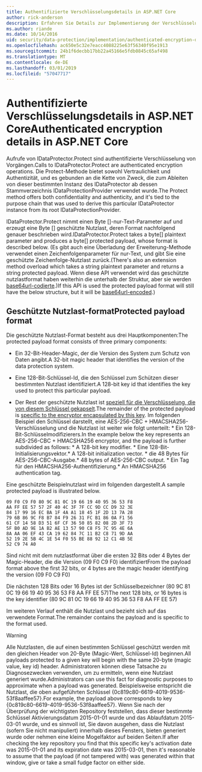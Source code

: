 ```yaml
---
title: Authentifizierte Verschlüsselungsdetails in ASP.NET Core
author: rick-anderson
description: Erfahren Sie Details zur Implementierung der Verschlüsselung von ASP.NET Core-Datenschutz authentifiziert.
ms.author: riande
ms.date: 10/14/2016
uid: security/data-protection/implementation/authenticated-encryption-details
ms.openlocfilehash: ac650e5c32e7eacc4088225e63f56340f95e1913
ms.sourcegitcommit: 24b1f6decbb17bb22a45166e5fdb0845c65af498
ms.translationtype: MT
ms.contentlocale: de-DE
ms.lasthandoff: 03/01/2019
ms.locfileid: "57047717"
---
```

# <a name="authenticated-encryption-details-in-aspnet-core"></a><span data-ttu-id="b6fbf-103">Authentifizierte Verschlüsselungsdetails in ASP.NET Core</span><span class="sxs-lookup"><span data-stu-id="b6fbf-103">Authenticated encryption details in ASP.NET Core</span></span>

<a name="data-protection-implementation-authenticated-encryption-details"></a>

<span data-ttu-id="b6fbf-104">Aufrufe von IDataProtector.Protect sind authentifizierte Verschlüsselung von Vorgängen.</span><span class="sxs-lookup"><span data-stu-id="b6fbf-104">Calls to IDataProtector.Protect are authenticated encryption operations.</span></span> <span data-ttu-id="b6fbf-105">Die Protect-Methode bietet sowohl Vertraulichkeit und Authentizität, und es gebunden an die Kette von Zweck, die zum Ableiten von dieser bestimmten Instanz des IDataProtector ab dessen Stammverzeichnis IDataProtectionProvider verwendet wurde.</span><span class="sxs-lookup"><span data-stu-id="b6fbf-105">The Protect method offers both confidentiality and authenticity, and it's tied to the purpose chain that was used to derive this particular IDataProtector instance from its root IDataProtectionProvider.</span></span>

<span data-ttu-id="b6fbf-106">IDataProtector.Protect nimmt einen Byte []-nur-Text-Parameter auf und erzeugt eine Byte [] geschützte Nutzlast, deren Format nachfolgend genauer beschrieben wird.</span><span class="sxs-lookup"><span data-stu-id="b6fbf-106">IDataProtector.Protect takes a byte[] plaintext parameter and produces a byte[] protected payload, whose format is described below.</span></span> <span data-ttu-id="b6fbf-107">(Es gibt auch eine Überladung der Erweiterung-Methode verwendet einen Zeichenfolgenparameter für nur-Text, und gibt Sie eine geschützte Zeichenfolge-Nutzlast zurück.</span><span class="sxs-lookup"><span data-stu-id="b6fbf-107">(There's also an extension method overload which takes a string plaintext parameter and returns a string protected payload.</span></span> <span data-ttu-id="b6fbf-108">Wenn diese API verwendet wird das geschützte nutzlastformat haben weiterhin die unterhalb der Struktur, aber sie werden [base64url-codierte](https://tools.ietf.org/html/rfc4648#section-5).)</span><span class="sxs-lookup"><span data-stu-id="b6fbf-108">If this API is used the protected payload format will still have the below structure, but it will be [base64url-encoded](https://tools.ietf.org/html/rfc4648#section-5).)</span></span>

## <a name="protected-payload-format"></a><span data-ttu-id="b6fbf-109">Geschützte Nutzlast-format</span><span class="sxs-lookup"><span data-stu-id="b6fbf-109">Protected payload format</span></span>

<span data-ttu-id="b6fbf-110">Die geschützte Nutzlast-Format besteht aus drei Hauptkomponenten:</span><span class="sxs-lookup"><span data-stu-id="b6fbf-110">The protected payload format consists of three primary components:</span></span>

* <span data-ttu-id="b6fbf-111">Ein 32-Bit-Header-Magic, der die Version des System zum Schutz von Daten angibt.</span><span class="sxs-lookup"><span data-stu-id="b6fbf-111">A 32-bit magic header that identifies the version of the data protection system.</span></span>

* <span data-ttu-id="b6fbf-112">Eine 128-Bit-Schlüssel-Id, die den Schlüssel zum Schützen dieser bestimmten Nutzlast identifiziert.</span><span class="sxs-lookup"><span data-stu-id="b6fbf-112">A 128-bit key id that identifies the key used to protect this particular payload.</span></span>

* <span data-ttu-id="b6fbf-113">Der Rest der geschützte Nutzlast ist [speziell für die Verschlüsselung, die von diesem Schlüssel gekapselt](xref:security/data-protection/implementation/subkeyderivation#data-protection-implementation-subkey-derivation).</span><span class="sxs-lookup"><span data-stu-id="b6fbf-113">The remainder of the protected payload is [specific to the encryptor encapsulated by this key](xref:security/data-protection/implementation/subkeyderivation#data-protection-implementation-subkey-derivation).</span></span> <span data-ttu-id="b6fbf-114">Im folgenden Beispiel den Schlüssel darstellt, eine AES-256-CBC + HMACSHA256-Verschlüsselung und die Nutzlast ist weiter wie folgt unterteilt: \* Ein 128-Bit-Schlüsselmodifizierers.</span><span class="sxs-lookup"><span data-stu-id="b6fbf-114">In the example below the key represents an AES-256-CBC + HMACSHA256 encryptor, and the payload is further subdivided as follows: \* A 128-bit key modifier.</span></span> <span data-ttu-id="b6fbf-115">\* Eine 128-Bit-Initialisierungsvektor.</span><span class="sxs-lookup"><span data-stu-id="b6fbf-115">\* A 128-bit initialization vector.</span></span> <span data-ttu-id="b6fbf-116">\* die 48 Bytes für AES-256-CBC-Ausgabe.</span><span class="sxs-lookup"><span data-stu-id="b6fbf-116">\* 48 bytes of AES-256-CBC output.</span></span> <span data-ttu-id="b6fbf-117">\* Ein Tag für den HMACSHA256-Authentifizierung.</span><span class="sxs-lookup"><span data-stu-id="b6fbf-117">\* An HMACSHA256 authentication tag.</span></span>

<span data-ttu-id="b6fbf-118">Eine geschützte Beispielnutzlast wird im folgenden dargestellt.</span><span class="sxs-lookup"><span data-stu-id="b6fbf-118">A sample protected payload is illustrated below.</span></span>

```
09 F0 C9 F0 80 9C 81 0C 19 66 19 40 95 36 53 F8
AA FF EE 57 57 2F 40 4C 3F 7F CC 9D CC D9 32 3E
84 17 99 16 EC BA 1F 4A A1 18 45 1F 2D 13 7A 28
79 6B 86 9C F8 B7 84 F9 26 31 FC B1 86 0A F1 56
61 CF 14 58 D3 51 6F CF 36 50 85 82 08 2D 3F 73
5F B0 AD 9E 1A B2 AE 13 57 90 C8 F5 7C 95 4E 6A
8A AA 06 EF 43 CA 19 62 84 7C 11 B2 C8 71 9D AA
52 19 2E 5B 4C 1E 54 F0 55 BE 88 92 12 C1 4B 5E
52 C9 74 A0
```

<span data-ttu-id="b6fbf-119">Sind nicht mit dem nutzlastformat über die ersten 32 Bits oder 4 Bytes der Magic-Header, die die Version (09 F0 C9 F0) identifiziert</span><span class="sxs-lookup"><span data-stu-id="b6fbf-119">From the payload format above the first 32 bits, or 4 bytes are the magic header identifying the version (09 F0 C9 F0)</span></span>

<span data-ttu-id="b6fbf-120">Die nächsten 128 Bits oder 16 Bytes ist der Schlüsselbezeichner (80 9C 81 0C 19 66 19 40 95 36 53 F8 AA FF EE 57)</span><span class="sxs-lookup"><span data-stu-id="b6fbf-120">The next 128 bits, or 16 bytes is the key identifier (80 9C 81 0C 19 66 19 40 95 36 53 F8 AA FF EE 57)</span></span>

<span data-ttu-id="b6fbf-121">Im weiteren Verlauf enthält die Nutzlast und bezieht sich auf das verwendete Format.</span><span class="sxs-lookup"><span data-stu-id="b6fbf-121">The remainder contains the payload and is specific to the format used.</span></span>

>[!WARNING]
> <span data-ttu-id="b6fbf-122">Alle Nutzlasten, die auf einen bestimmten Schlüssel geschützt werden mit den gleichen Header von 20-Byte (Magic-Wert, Schlüssel-Id) beginnen.</span><span class="sxs-lookup"><span data-stu-id="b6fbf-122">All payloads protected to a given key will begin with the same 20-byte (magic value, key id) header.</span></span> <span data-ttu-id="b6fbf-123">Administratoren können diese Tatsache zu Diagnosezwecken verwenden, um zu ermitteln, wenn eine Nutzlast generiert wurde.</span><span class="sxs-lookup"><span data-stu-id="b6fbf-123">Administrators can use this fact for diagnostic purposes to approximate when a payload was generated.</span></span> <span data-ttu-id="b6fbf-124">Beispielsweise entspricht die Nutzlast, die oben aufgeführten Schlüssel {0c819c80-6619-4019-9536-53f8aaffee57}.</span><span class="sxs-lookup"><span data-stu-id="b6fbf-124">For example, the payload above corresponds to key {0c819c80-6619-4019-9536-53f8aaffee57}.</span></span> <span data-ttu-id="b6fbf-125">Wenn Sie nach der Überprüfung der wichtigsten Repository feststellen, dass dieser bestimmte Schlüssel Aktivierungsdatum 2015-01-01 wurde und das Ablaufdatum 2015-03-01 wurde, und es sinnvoll ist, Sie davon ausgehen, dass die Nutzlast (sofern Sie nicht manipuliert) innerhalb dieses Fensters, bieten generiert wurde oder nehmen eine kleine Mogelfaktor auf beiden Seiten.</span><span class="sxs-lookup"><span data-stu-id="b6fbf-125">If after checking the key repository you find that this specific key's activation date was 2015-01-01 and its expiration date was 2015-03-01, then it's reasonable to assume that the payload (if not tampered with) was generated within that window, give or take a small fudge factor on either side.</span></span>
